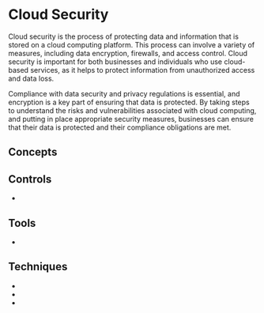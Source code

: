 # Cloud Security
Cloud security is the process of protecting data and information that is stored on a cloud computing platform. This process can involve a variety of measures, including data encryption, firewalls, and access control. Cloud security is important for both businesses and individuals who use cloud-based services, as it helps to protect information from unauthorized access and data loss.

Compliance with data security and privacy regulations is essential, and encryption is a key part of ensuring that data is protected. By taking steps to understand the risks and vulnerabilities associated with cloud computing, and putting in place appropriate security measures, businesses can ensure that their data is protected and their compliance obligations are met.


## Concepts

## Controls
* [](improve-your-clouds-resilience-with-business-impact-analysis)


## Tools
* [](improve-security-and-trust-with-cloud-based-key-control)

## Techniques

* [](secure-your-aws-root-account-with-5-best-practices)
* [](securing-computing-resources)
* [](securing-data-in-the-cloud-with-cryptographic-appliances)